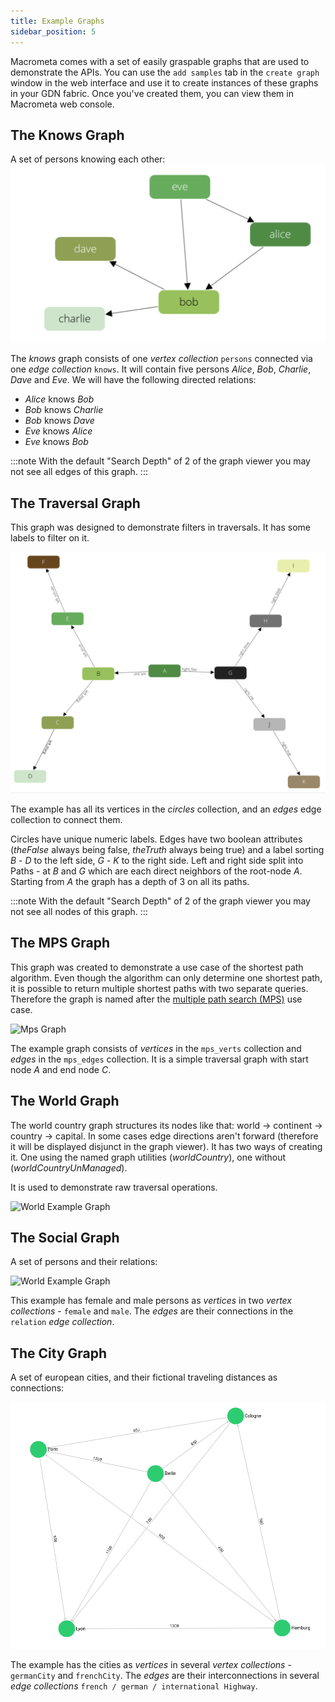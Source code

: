```yaml
---
title: Example Graphs
sidebar_position: 5
---
```


Macrometa comes with a set of easily graspable graphs that are used to demonstrate the APIs.
You can use the `add samples` tab in the `create graph` window in the web interface and use it to create instances of these graphs in your GDN fabric. Once you've created them, you can view them in Macrometa web console.

## The Knows Graph

A set of persons knowing each other:
![Persons relation Example Graph](/img/knows_graph.png)

The _knows_ graph consists of one _vertex collection_ `persons` connected via one _edge collection_ `knows`.
It will contain five persons _Alice_, _Bob_, _Charlie_, _Dave_ and _Eve_.
We will have the following directed relations:

- _Alice_ knows _Bob_
- _Bob_ knows _Charlie_
- _Bob_ knows _Dave_
- _Eve_ knows _Alice_
- _Eve_ knows _Bob_

:::note
With the default "Search Depth" of 2 of the graph viewer you may not see all edges of this graph.
:::

## The Traversal Graph

This graph was designed to demonstrate filters in traversals. It has some labels to filter on it.

![Traversal Graph](/img/traversal_graph.png)

The example has all its vertices in the _circles_ collection, and an _edges_ edge collection to connect them.

Circles have unique numeric labels. Edges have two boolean attributes (_theFalse_ always being false, _theTruth_ always being true) and a label sorting _B_ - _D_ to the left side, _G_ - _K_ to the right side. Left and right side split into Paths - at _B_ and _G_ which are each direct neighbors of the root-node _A_. Starting from _A_ the graph has a depth of 3 on all its paths.

:::note
With the default "Search Depth" of 2 of the graph viewer you may not see all nodes of this graph.
:::

## The MPS Graph

This graph was created to demonstrate a use case of the shortest path algorithm. Even though the algorithm can only determine one shortest path, it is possible to return multiple shortest paths with two separate queries. Therefore the graph is named after the [multiple path search (MPS)](multiple-path-search.md) use case.

![Mps Graph](/img/graphs/mps_graph.png)

The example graph consists of _vertices_ in the `mps_verts` collection and _edges_ in the `mps_edges` collection. It is a simple traversal graph with start node _A_ and end node _C_.

## The World Graph

The world country graph structures its nodes like that: world → continent → country → capital. In some cases edge directions aren't forward (therefore it will be displayed disjunct in the graph viewer). It has two ways of creating it. One using the named graph utilities (_worldCountry_), one without (_worldCountryUnManaged_).

It is used to demonstrate raw traversal operations.

![World Example Graph](/img/graphs/world-graph.png)

## The Social Graph

A set of persons and their relations:

![World Example Graph](/img/graphs/social-graph.png)

This example has female and male persons as _vertices_ in two _vertex collections_ - `female` and `male`. The _edges_ are their connections in the `relation` _edge collection_.

## The City Graph

A set of european cities, and their fictional traveling distances as connections:

![Cities Example Graph](/img/cities_graph.png)

The example has the cities as _vertices_ in several _vertex collections_ - `germanCity` and `frenchCity`. The _edges_ are their interconnections in several _edge collections_ `french / german / international Highway`.
